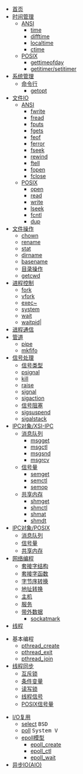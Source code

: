 * [首页](Home.md)
* [时间管理](时间.md)
	* [ANSI]()
		* [time](time.md)
		* [difftime](difftime.md)
		* [localtime](localtime.md)
		* [ctime]()
	* [POSIX]()
		* [gettimeofday](gettimeofday.md)
		* [getitimer/setitimer](gettimeofday.md)
* [系统管理](系统管理.md)
	* [命令行]()
		* [getopt](getopt.md)
* [文件IO](文件I-O.md)
	* [ANSI]()
		* [fwrite](fwrite-fread.md)
		* [fread](fwrite-fread.md)
		* [fputs](fputs-fgets.md)
		* [fgets](fputs-fgets.md)
		* [feof](feof-ferror.md)
		* [ferror](feof-ferror.md)
		* [fseek](fseek-rewind.md)
		* [rewind](fseek-rewind.md)
		* [ftell](ftell.md)
		* [fopen](fopen.md)
		* [fclose](fclose.md)
	* [POSIX]()
		* [open](open.md)
		* [read](read.md)
		* [write](write.md)
		* [lseek](lseek.md)
		* [fcntl](fcntl.md)
		* [dup](dup.md)
* [文件操作](文件操作.md)
	* [chown](chown.md)
	* [rename](rename.md)
	* [stat](stat.md)
	* [dirname](basename.md)
	* [basename](basename.md)
	* [目录操作](目录操作.md)
	* [getcwd](getcwd.md)
* [进程控制](进程控制.md)
	* [fork](fork.md)
	* [vfork](vfork.md)
	* [exec~](exec.md)
	* [system]()
	* [wait](wait.md)
	* [waitpid]()|
* [进程通信](进程通信.md)
* [管道]()
    * [pipe](pipe.md)
    * [mkfifo](mkfifo.md)
* [信号处理](信号处理.md)
	* [信号类型](信号类型.md)
	* [psignal](psignal.md)
	* [kill](kill.md)
	* [raise](raise.md)
	* [signal](signal.md)
	* [sigaction](sigaction.md)
	* [信号阻塞](信号阻塞.md)
	* [sigsuspend](sigsuspend.md)
	* [sigalstack]()
* [IPC对象/XSI-IPC](XSI-IPC.md) 
	* [消息队列](消息队列.md)
		* [msgget](msgget.md)
		* [msgctl](msgctl.md)
		* [msgsnd](msgsnd-msgrcv.md)
		* [msgrcv](msgsnd-msgrcv.md)
	* [信号量](信号量.md)
		* [semget](semget.md)
		* [semctl](semctl.md)
		* [semop](semop.md)
	* [共享内存](共享内存.md)
		* [shmget](shmget.md)
		* [shmctl](shmctl.md)
		* [shmat](shmat-shmdt.md)
		* [shmdt](shmat-shmdt.md)
* [IPC对象/POSIX]()
	- [消息队列]()
	- [信号量](POSIX信号量.md)
	- [共享内存]()
* [网络编程](网络编程.md)
	* [套接字结构](套接字结构.md)
	* [套接字函数](套接字函数.md)
	* [字节序转换](字节序转换函数.md)
	* [地址转换](地址转换函数.md)
	* [主机](主机.md)
	* [服务](服务.md)
	* [带外数据](带外数据.md)
	  * [sockatmark]()
* [线程](线程.md)
-   基本编程
	* [pthread_create](pthread_create.md)
	* [pthread_exit](pthread_exit.md)
	* [pthread_join](pthread_join.md)
- [线程同步](线程同步.md)
	- [互斥锁](互斥锁.md)
	- [条件变量]()
	- [读写锁]()
	- [线程信号]()
	- [POSIX信号量](POSIX信号量.md)
* [I/O复用](IO复用.md)
	- [select](select.md) <kbd>BSD</kbd>
	- [poll](poll.md) <kbd>System V</kbd>
	- [epoll模型](epoll.md)
	  * [epoll_create](epoll_create.md) 
	  * [epoll_ctl](epoll_ctl.md) 
	  * [epoll_wait](epoll_wait.md) 
* [异步IO(AIO)](AIO.md)


